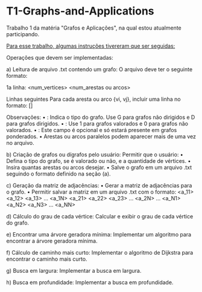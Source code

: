 # T1-Graphs-and-Applications
Trabalho 1 da matéria "Grafos e Aplicações", na qual estou atualmente participando.

<u>Para esse trabalho, algumas instruções tivereram que ser seguidas:</u>

Operações que devem ser implementadas:

a) Leitura de arquivo .txt contendo um grafo:
O arquivo deve ter o seguinte formato:

1a linha:
<num_vertices> <num_arestas ou arcos> <tipo> <valorado>

Linhas seguintes
Para cada aresta ou arco {vi, vj}, incluir uma linha no formato:
<vi> <vj> [<peso>]

Observações:
• <tipo>: Indica o tipo do grafo. Use G para grafos não dirigidos e D para grafos dirigidos.
• <valorado>: Use 1 para grafos valorados e 0 para grafos não valorados.
• <peso>: Este campo é opcional e só estará presente em grafos ponderados.
• Arestas ou arcos paralelos podem aparecer mais de uma vez no arquivo.

b) Criação de grafos ou dígrafos pelo usuário:
Permitir que o usuário:
• Defina o tipo do grafo, se é valorado ou não, e a quantidade de vértices.
• Insira quantas arestas ou arcos desejar.
• Salve o grafo em um arquivo .txt seguindo o formato definido na seção (a).

c) Geração da matriz de adjacências:
• Gerar a matriz de adjacências para o grafo.
• Permitir salvar a matriz em um arquivo .txt com o formato:
<a_11> <a_12> <a_13> ... <a_1N>
<a_21> <a_22> <a_23> ... <a_2N>
...
<a_N1> <a_N2> <a_N3> ... <a_NN>

d) Cálculo do grau de cada vértice:
Calcular e exibir o grau de cada vértice do grafo.

e) Encontrar uma árvore geradora mínima:
Implementar um algoritmo para encontrar a árvore geradora mínima.

f) Cálculo de caminho mais curto:
Implementar o algoritmo de Dijkstra para encontrar o caminho mais curto.

g) Busca em largura:
Implementar a busca em largura.

h) Busca em profundidade:
Implementar a busca em profundidade.
